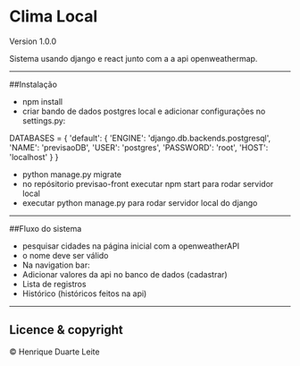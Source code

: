 # Clima Local

Version 1.0.0

Sistema usando django e react junto com a a api openweathermap.


---

##Instalação

- npm install
- criar bando de dados postgres local e adicionar configurações no settings.py:

DATABASES = {
    'default': {
        'ENGINE': 'django.db.backends.postgresql',
        'NAME': 'previsaoDB',
        'USER': 'postgres',
        'PASSWORD': 'root',
        'HOST': 'localhost'
    }
}

- python manage.py migrate
- no repósitorio previsao-front executar npm start para rodar servidor local
- executar python manage.py para rodar servidor local do django

---

##Fluxo do sistema

- pesquisar cidades na página inicial com a openweatherAPI
- o nome deve ser válido
- Na navigation bar:
- Adicionar valores da api no banco de dados (cadastrar)
- Lista de registros
- Histórico (históricos feitos na api)

---

## Licence & copyright

&copy; Henrique Duarte Leite
